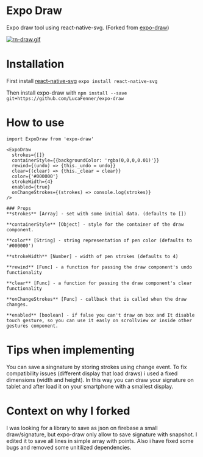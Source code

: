 # Expo Draw
Expo draw tool using react-native-svg. (Forked from [expo-draw](https://github.com/MarangoniEduardo/expo-draw))

[![rn-draw.gif](https://s1.gifyu.com/images/rn-draw.gif)](https://gifyu.com/image/pLIr)

# Installation

First install [react-native-svg](https://github.com/react-native-community/react-native-svg) `expo install react-native-svg`

Then install expo-draw with `npm install --save git+https://github.com/LucaFenner/expo-draw`

# How to use
```
import ExpoDraw from 'expo-draw'
  
<ExpoDraw
  strokes={[]}
  containerStyle={{backgroundColor: 'rgba(0,0,0,0.01)'}}
  rewind={(undo) => {this._undo = undo}}
  clear={(clear) => {this._clear = clear}}
  color={'#000000'}
  strokeWidth={4}
  enabled={true}
  onChangeStrokes={(strokes) => console.log(strokes)}
/>

### Props
**strokes** [Array] - set with some initial data. (defaults to [])

**containerStyle** [Object] - style for the container of the draw component.

**color** [String] - string representation of pen color (defaults to '#000000')

**strokeWidth** [Number] - width of pen strokes (defaults to 4)

**rewind** [Func] - a function for passing the draw component's undo functionality

**clear** [Func] - a function for passing the draw component's clear functionality

**onChangeStrokes** [Func] - callback that is called when the draw changes.

**enabled** [boolean] - if false you can't draw on box and It disable touch gesture, so you can use it easly on scrollview or inside other gestures component.
```

# Tips when implementing

You can save a singnature by storing strokes using change event. To fix compatibility issues (different display that load draws) i used a fixed dimensions (width and height). In this way you can draw your signature on tablet and after load it on your smartphone with a smallest display.

# Context on why I forked
I was looking for a library to save as json on firebase a small draw/signature, but expo-draw only allow to save signature with snapshot. I edited it to save all lines in simple array with points. Also i have fixed some bugs and removed some unitilized dependencies.
